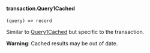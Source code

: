 #### transaction.Query1Cached

``` suneido
(query) => record
```

Similar to [Query1Cached](<../Query1Cached.md>) but specific to the transaction.

**Warning**: Cached results may be out of date.
